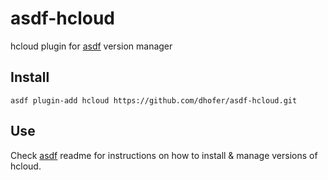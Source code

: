 # asdf-hcloud

hcloud plugin for [asdf](https://github.com/asdf-vm/asdf) version manager

## Install

```
asdf plugin-add hcloud https://github.com/dhofer/asdf-hcloud.git
```

## Use

Check [asdf](https://github.com/asdf-vm/asdf) readme for instructions on how to install & manage versions of hcloud.

